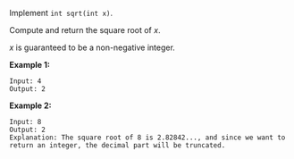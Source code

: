 Implement `int sqrt(int x)`.

Compute and return the square root of *x*.

*x* is guaranteed to be a non-negative integer.


**Example 1:**

```
Input: 4
Output: 2
```

**Example 2:**

```
Input: 8
Output: 2
Explanation: The square root of 8 is 2.82842..., and since we want to return an integer, the decimal part will be truncated.
```
